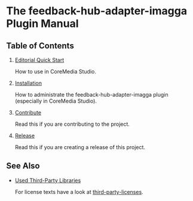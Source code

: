 # The feedback-hub-adapter-imagga Plugin Manual

## Table of Contents

1. [Editorial Quick Start](editorial-quick-start.md)

    How to use in CoreMedia Studio.

1. [Installation](installation.md)

    How to administrate the feedback-hub-adapter-imagga plugin (especially in CoreMedia Studio).

1. [Contribute](contribute.md)

    Read this if you are contributing to the project.

1. [Release](release.md)

    Read this if you are creating a release of this project.

## See Also

* [Used Third-Party Libraries](THIRD-PARTY.txt)

    <!-- GitHub Pages is not able to list directory contents. Jump back to GitHub directly.  -->
    For license texts have a look at [third-party-licenses](https://github.com/CoreMedia/feedback-hub-adapter-imagga/tree/cmcc-10-2007/docs/third-party-licenses).
